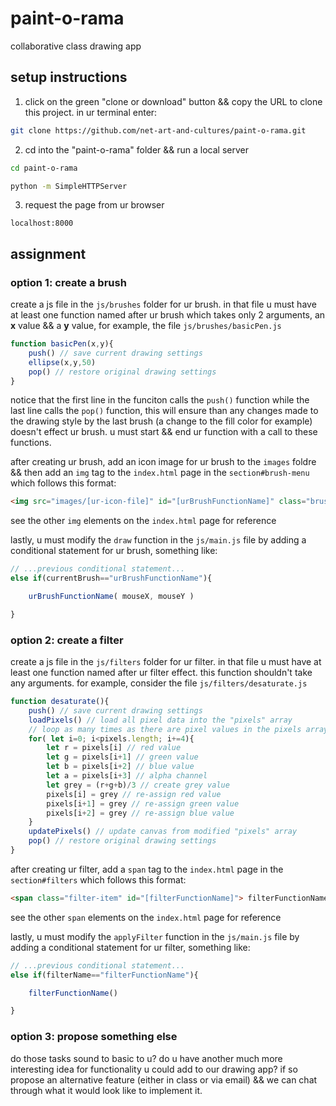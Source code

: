 # paint-o-rama
collaborative class drawing app

## setup instructions

1. click on the green "clone or download" button && copy the URL to clone this project. in ur terminal enter:
```bash
git clone https://github.com/net-art-and-cultures/paint-o-rama.git
```

2. cd into the "paint-o-rama" folder && run a local server
```bash
cd paint-o-rama
```
```bash
python -m SimpleHTTPServer
```

3. request the page from ur browser
```
localhost:8000
```

## assignment

### option 1: create a brush

create a js file in the `js/brushes` folder for ur brush. in that file u must have at least one function named after ur brush which takes only 2 arguments, an **x** value && a **y** value, for example, the file `js/brushes/basicPen.js`
```js
function basicPen(x,y){
    push() // save current drawing settings
    ellipse(x,y,50)
    pop() // restore original drawing settings
}
```
notice that the first line in the funciton calls the `push()` function while the last line calls the `pop()` function, this will ensure than any changes made to the drawing style by the last brush (a change to the fill color for example) doesn't effect ur brush. u must start && end ur function with a call to these functions.

after creating ur brush, add an icon image for ur brush to the `images` foldre && then add an `img` tag to the `index.html` page in the `section#brush-menu` which follows this format:
```html
<img src="images/[ur-icon-file]" id="[urBrushFunctionName]" class="brush-icon">
```
see the other `img` elements on the `index.html` page for reference

lastly, u must modify the `draw` function in the `js/main.js` file by adding a conditional statement for ur brush, something like:
```js
// ...previous conditional statement...
else if(currentBrush=="urBrushFunctionName"){

    urBrushFunctionName( mouseX, mouseY )

}
```

### option 2: create a filter

create a js file in the `js/filters` folder for ur filter. in that file u must have at least one function named after ur filter effect. this function shouldn't take any arguments. for example, consider the file `js/filters/desaturate.js`
```js
function desaturate(){
    push() // save current drawing settings
    loadPixels() // load all pixel data into the "pixels" array
    // loop as many times as there are pixel values in the pixels array
    for( let i=0; i<pixels.length; i+=4){
        let r = pixels[i] // red value
        let g = pixels[i+1] // green value
        let b = pixels[i+2] // blue value
        let a = pixels[i+3] // alpha channel
        let grey = (r+g+b)/3 // create grey value
        pixels[i] = grey // re-assign red value
        pixels[i+1] = grey // re-assign green value
        pixels[i+2] = grey // re-assign blue value
    }
    updatePixels() // update canvas from modified "pixels" array
    pop() // restore original drawing settings
}
```

after creating ur filter, add a `span` tag to the `index.html` page in the `section#filters` which follows this format:
```html
<span class="filter-item" id="[filterFunctionName]"> filterFunctionName </span>
```
see the other `span` elements on the `index.html` page for reference

lastly, u must modify the `applyFilter` function in the `js/main.js` file by adding a conditional statement for ur filter, something like:
```js
// ...previous conditional statement...
else if(filterName=="filterFunctionName"){

    filterFunctionName()

}
```

### option 3: propose something else

do those tasks sound to basic to u? do u have another much more interesting idea for functionality u could add to our drawing app? if so propose an alternative feature (either in class or via email) && we can chat through what it would look like to implement it.
